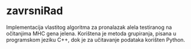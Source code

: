 # zavrsniRad
Implementacija vlastitog algoritma za pronalazak alela testiranog na očitanjima MHC gena jelena. 
Korištena je metoda grupiranja, pisana u programskom jeziku C++, dok je za učitavanje podataka korišten Python.
